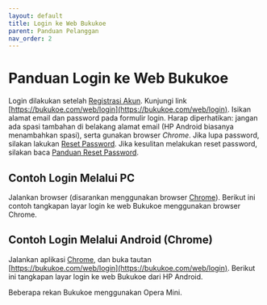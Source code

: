 ```yaml
---
layout: default
title: Login ke Web Bukukoe
parent: Panduan Pelanggan 
nav_order: 2
---
```

# Panduan Login ke Web Bukukoe

Login dilakukan setelah [Registrasi Akun](/doc/panduan-pelanggan/1-registrasi-akun-bukukoe). Kunjungi link [https://bukukoe.com/web/login](https://bukukoe.com/web/login). Isikan alamat email dan password pada formulir login. Harap diperhatikan: jangan ada spasi tambahan di belakang alamat email (HP Android biasanya menambahkan spasi), serta gunakan browser *Chrome*.
Jika lupa password, silakan lakukan [Reset Password](https://bukukoe.com/web/reset_password). Jika kesulitan melakukan reset password, silakan baca [Panduan Reset Password](/doc/panduan-pelanggan/4-reset-password). 

## Contoh Login Melalui PC

Jalankan browser (disarankan menggunakan browser [Chrome](https://www.google.com/chrome/)). Berikut ini contoh tangkapan layar login ke web Bukukoe menggunakan browser Chrome.



## Contoh Login Melalui Android (Chrome)

Jalankan aplikasi [Chrome](https://play.google.com/store/apps/details?id=com.android.chrome&hl=en), dan buka tautan [https://bukukoe.com/web/login](https://bukukoe.com/web/login). Berikut ini tangkapan layar login ke web Bukukoe dari HP Android.

Beberapa rekan Bukukoe menggunakan Opera Mini.
